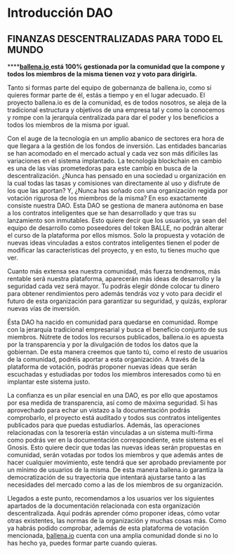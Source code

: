 # Introducción DAO

## **FINANZAS DESCENTRALIZADAS PARA TODO EL MUNDO** 

\*\*\*\*[**ballena.io** ](https://ballena.io/)**está 100% gestionada por la comunidad que la compone y todos los miembros de la misma tienen voz y voto para dirigirla.**   
  


Tanto si formas parte del equipo de gobernanza de ballena.io, como si quieres formar parte de él, estás a tiempo y en el lugar adecuado. El proyecto ballena.io es de la comunidad, es de todos nosotros, se aleja de la tradicional estructura y objetivos de una empresa tal y como la conocemos y rompe con la jerarquía centralizada para dar el poder y los beneficios a todos los miembros de la misma por igual.  

Con el auge de la tecnología en un amplio abanico de sectores era hora de que llegara a la gestión de los fondos de inversión. Las entidades bancarias se han acomodado en el mercado actual y cada vez son más difíciles las variaciones en el sistema implantado. La tecnología blockchain en cambio es una de las vías prometedoras para este cambio en busca de la descentralización. ¿Nunca has pensado en una sociedad u organización en la cual todas las tasas y comisiones van directamente al uso y disfrute de los que las aportan? Y, ¿Nunca has soñado con una organización regida por votación rigurosa de los miembros de la misma? En eso exactamente consiste nuestra DAO. Esta DAO se gestiona de manera autónoma en base a los contratos inteligentes que se han desarrollado y que tras su lanzamiento son inmutables. Esto quiere decir que los usuarios, ya sean del equipo de desarrollo como poseedores del token BALLE, no podrán alterar el curso de la plataforma por ellos mismos. Solo la propuesta y votación de nuevas ideas vinculadas a estos contratos inteligentes tienen el poder de modificar las características del proyecto, y en esto, tu tienes mucho que ver.

Cuanto más extensa sea nuestra comunidad, más fuerza tendremos, más rentable será nuestra plataforma, aparecerán más ideas de desarrollo y la seguridad cada vez será mayor. Tu podrás elegir dónde colocar tu dinero para obtener rendimientos pero además tendrás voz y voto para decidir el futuro de esta organización para garantizar su seguridad, y quizás, explorar nuevas vías de inversión. 

Ésta DAO ha nacido en comunidad para quedarse en comunidad. Rompe con la jerarquía tradicional empresarial y busca el beneficio conjunto de sus miembros. Nútrete de todos los recursos publicados, ballena.io es apuesta por la transparencia y por la divulgación de todos los datos que la gobiernan. De esta manera creemos que tanto tú, como el resto de usuarios de la comunidad, podréis aportar a esta organización. A través de la plataforma de votación, podrás proponer nuevas ideas que serán escuchadas y estudiadas por todos los miembros interesados como tú en implantar este sistema justo.  

La confianza es un pilar esencial en una DAO, es por ello que apostamos por esa medida de transparencia, así como de máxima seguridad. Si has aprovechado para echar un vistazo a la documentación podrás comprobarlo, el proyecto está auditado y todos sus contratos inteligentes publicados para que puedas estudiarlos. Además, las operaciones relacionadas con la tesorería están vinculadas a un sistema multi-firma como podrás ver en la documentación correspondiente, este sistema es el Gnosis. Esto quiere decir que todas las nuevas ideas serán propuestas en comunidad, serán votadas por todos los miembros y que además antes de hacer cualquier movimiento, este tendrá que ser aprobado previamente por un mínimo de usuarios de la misma. De esta manera ballena.io garantiza la democratización de su trayectoria que intentará ajustarse tanto a las necesidades del mercado como a las de los miembros de su organización. 

Llegados a este punto, recomendamos a los usuarios ver los siguientes apartados de la documentación relacionada con esta organización descentralizada. Aquí podrás aprender cómo proponer ideas, cómo votar otras existentes, las normas de la organización y muchas cosas más. Como ya habrás podido comprobar, además de esta plataforma de votación mencionada, [ballena.io](https://ballena.io/) cuenta con una amplia comunidad donde si no lo has hecho ya, puedes formar parte cuando quieras.  


